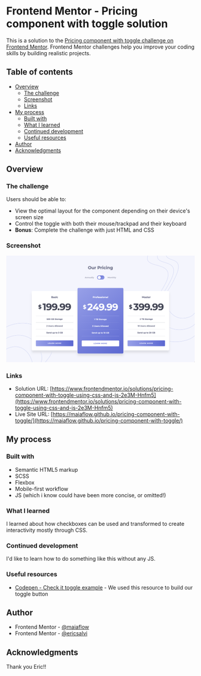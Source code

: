# Frontend Mentor - Pricing component with toggle solution

This is a solution to the [Pricing component with toggle challenge on Frontend Mentor](https://www.frontendmentor.io/challenges/pricing-component-with-toggle-8vPwRMIC). Frontend Mentor challenges help you improve your coding skills by building realistic projects. 

## Table of contents

- [Overview](#overview)
  - [The challenge](#the-challenge)
  - [Screenshot](#screenshot)
  - [Links](#links)
- [My process](#my-process)
  - [Built with](#built-with)
  - [What I learned](#what-i-learned)
  - [Continued development](#continued-development)
  - [Useful resources](#useful-resources)
- [Author](#author)
- [Acknowledgments](#acknowledgments)

## Overview

### The challenge

Users should be able to:

- View the optimal layout for the component depending on their device's screen size
- Control the toggle with both their mouse/trackpad and their keyboard
- **Bonus**: Complete the challenge with just HTML and CSS

### Screenshot

![](./screenshot.png)

### Links

- Solution URL: [https://www.frontendmentor.io/solutions/pricing-component-with-toggle-using-css-and-js-2e3M-Hnfm5](https://www.frontendmentor.io/solutions/pricing-component-with-toggle-using-css-and-js-2e3M-Hnfm5)
- Live Site URL: [https://maiaflow.github.io/pricing-component-with-toggle/](https://maiaflow.github.io/pricing-component-with-toggle/)

## My process

### Built with

- Semantic HTML5 markup
- SCSS
- Flexbox
- Mobile-first workflow
- JS (which i know could have been more concise, or omitted!)

### What I learned

I learned about how checkboxes can be used and transformed to create interactivity mostly through CSS.

### Continued development

I'd like to learn how to do something like this without any JS. 

### Useful resources

- [Codepen - Check it toggle example](https://codepen.io/kerns/pen/WNvwze) - We used this resource to build our toggle button

## Author

- Frontend Mentor - [@maiaflow](https://www.frontendmentor.io/profile/maiaflow)
- Frontend Mentor - [@ericsalvi](https://www.frontendmentor.io/profile/ericsalvi)

## Acknowledgments

Thank you Eric!!
